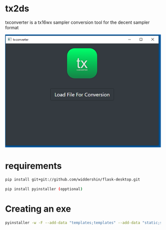 # tx2ds
txconverter is a tx16wx sampler conversion tool for the decent sampler format

<img src="http://github.com/eodowd/tx2ds/blob/main/screenshot.PNG" alt="Alt text" title="Optional title">


# requirements
```bash
pip install git+git://github.com/widdershin/flask-desktop.git
```
```bash
pip install pyinstaller (opptional)
```
# Creating an exe 
```bash
pyinstaller -w -F --add-data "templates;templates" --add-data "static;static" --icon=static/icon.ico --name=txconverter main.py
```
